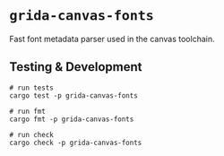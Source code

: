 # `grida-canvas-fonts`

Fast font metadata parser used in the canvas toolchain.

## Testing & Development

```
# run tests
cargo test -p grida-canvas-fonts

# run fmt
cargo fmt -p grida-canvas-fonts

# run check
cargo check -p grida-canvas-fonts
```
